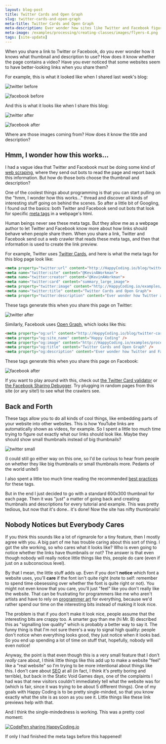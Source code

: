```yaml
---
layout: blog-post
title: Twitter Cards and Open Graph
slug: twitter-cards-and-open-graph
meta-title: Twitter Cards and Open Graph
meta-description: Ever wonder how sites like Twitter and Facebook figure out what to show when you share a link?
meta-image: /examples/processing/creating-classes/images/flyers-4.png
tags: [site-update]
---
```


When you share a link to Twitter or Facebook, do you ever wonder how it knows what thumbnail and description to use? How does it know whether the page contains a video? Have you ever noticed that some websites seem to have better-looking links when you share them?

For example, this is what it looked like when I shared last week's blog:

![twitter before](/blog/images/twitter-cards-and-open-graph/twitter-before.png)

![facebook before](/blog/images/twitter-cards-and-open-graph/facebook-before.png)

And this is what it looks like when I share this blog:

![twitter after](/blog/images/twitter-cards-and-open-graph/twitter-after.png)

![facebook after](/blog/images/twitter-cards-and-open-graph/facebook-after.png)

Where are those images coming from? How does it know the title and description?

## Hmm, I wonder how this works...

I had a vague idea that Twitter and Facebook must be doing some kind of [web scraping](https://en.wikipedia.org/wiki/Web_scraping), where they send out bots to read the page and report back this information. But how do those bots choose the thumbnail and description?

One of the coolest things about programming is that you can start pulling on the "hmm, I wonder how this works..." thread and discover all kinds of interesting stuff going on behind the scenes. So after a little bit of Googling, I found out the basics: both Twitter and Facebook send out bots that look for specific [meta tags](http://www.w3schools.com/tags/tag_meta.asp) in a webpage's html.

Human beings never see these meta tags. But they allow me as a webpage author to let Twitter and Facebook know more about how links should behave when people share them. When you share a link, Twitter and Facebook send out a web crawler that reads these meta tags, and then that information is used to create the link preview.

For example, Twitter uses [Twitter Cards](https://dev.twitter.com/cards/overview), and here is what the meta tags for this blog page look like:

```html
<meta property="twitter:url" content="http://HappyCoding.io/blog/twitter-cards-and-open-graph" />
<meta name="twitter:site" content="@KevinAWorkman">
<meta name="twitter:creator" content="@KevinAWorkman">
<meta name="twitter:card" content="summary_large_image">
<meta property="twitter:image" content="http://HappyCoding.io/examples/processing/creating-classes/images/flyers-4.png" />
<meta name="twitter:title" content="Twitter Cards and Open Graph">
<meta property="twitter:description" content="Ever wonder how Twitter and Facebook figure out what to show when you share a link?" />
```

These tags generate this when you share this page on Twitter:

![twitter after](/blog/images/twitter-cards-and-open-graph/twitter-after.png)

Similarly, Facebook uses [Open Graph](https://developers.facebook.com/docs/sharing/webmasters), which looks like this:

```html
<meta property="og:url" content="http://HappyCoding.io/blog/twitter-cards-and-open-graph" />
<meta property="og:site_name" content="Happy Coding" />
<meta property="og:image" content="http://HappyCoding.io/examples/processing/creating-classes/images/flyers-4.png" />
<meta property="og:title" content="Twitter Cards and Open Graph" />
<meta property="og:description" content="Ever wonder how Twitter and Facebook figure out what to show when you share a link?" />
```

These tags generate this when you share this page on Facebook:

![facebook after](/blog/images/twitter-cards-and-open-graph/facebook-after.png)

If you want to play around with this, check out [the Twitter Card validator](https://cards-dev.twitter.com/validator) or [the Facebook Sharing Debugger](https://developers.facebook.com/tools/debug/sharing/). Try plugging in random pages from this site (or any site!) to see what the crawlers see.

## Back and Forth

These tags allow you to do all kinds of cool things, like embedding parts of your website into other websites. This is how YouTube links are automatically shown as videos, for example. So I spent a little too much time trying to figure out exactly what our links should look like. Maybe they should show small thumbnails instead of big thumbnails?

![twitter small](/blog/images/twitter-cards-and-open-graph/twitter-small.png)

(I could still go either way on this one, so I'd be curious to hear from people on whether they like big thumbnails or small thumbnails more. Pedants of the world unite!)

I also spent a little too much time reading the recommended [best practices](https://developers.facebook.com/docs/sharing/best-practices) for these tags.

But in the end I just decided to go with a standard 600x300 thumbnail for each page. Then it was "just" a matter of going back and creating thumbnails and descriptions for every tutorial and example. This was pretty tedious, but now that it's done.. it's done! Now the site has nifty thumbnails!

## Nobody Notices but Everybody Cares

If you think this sounds like a lot of rigmarole for a tiny feature, then I mostly agree with you. A big part of me has trouble caring about this sort of thing. I got the site working, so who cares what it looks like? Who is even going to notice whether the links have thumbnails or not? The answer is that even though nobody will really notice little things like this, people do care (even if just on a subconscious level).

By that I mean, the little stuff adds up. Even if you don't **notice** which font a website uses, you'll **care** if the font isn't quite right (note to self: remember to spend time obesessing over whether the font is quite right or not). You might not even know that you care, you'll just "feel" like you don't really like the website. That can be frustrating for programmers like me who aren't artists and have to rely on [programmer art](https://en.wikipedia.org/wiki/Programmer_art) for everything, because we'd rather spend our time on the interesting bits instead of making it look nice.

The problem is that if you don't make it look nice, people assume that the interesting bits are crappy too. A smarter guy than me (hi Mr. B) described this as "signalling low quality" which is probably a better way to say it. The funny thing is that I'm not sure there's a way to signal high quality: people don't notice when everything looks good, they just notice when it looks bad. So you end up spending a lot of time on stuff that, hopefully, nobody will even notice!

Anyway, the point is that even though this is a very small feature that I don't *really* care about, I think little things like this add up to make a website "feel" like a "real website" so I'm trying to be more intentional about things like this. I don't care about [SEO](https://en.wikipedia.org/wiki/Search_engine_optimization) at all (in fact, I think it's pretty boring and terrible), but back in the Static Void Games days, one of the complaints I had was that new visitors couldn't immediately tell what the website was for (which is fair, since it was trying to be about 5 different things). One of my goals with Happy Coding is to be pretty single-minded, so that you know exactly what the site is as soon as you see it. Little things like these link previews help with that.

And I think the single-mindedness is working. This was a pretty cool moment:

[![CodePen sharing HappyCoding.io](/blog/images/twitter-cards-and-open-graph/codepen-sharing.png)](https://www.facebook.com/CodePen/posts/556280147910004)

If only I had finished the meta tags before this happened!
